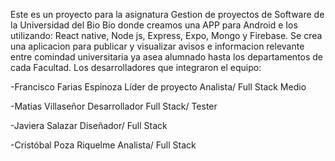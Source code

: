 Este es un proyecto para la asignatura Gestion de proyectos de Software  de la Universidad del Bio Bio donde creamos una APP para Android e Ios 
utilizando:
React native, Node js, Express, Expo, Mongo y Firebase.
Se crea una aplicacion para publicar y visualizar avisos e informacion relevante entre comindad universitaria ya asea alumnado hasta los departamentos de cada Facultad.
Los desarrolladores que integraron el equipo:

-Francisco Farias Espinoza
Líder de proyecto
Analista/ Full Stack
Medio

-Matias Villaseñor
Desarrollador Full Stack/ Tester

-Javiera Salazar
Diseñador/ Full Stack

-Cristóbal  Poza Riquelme
Analista/ Full Stack







